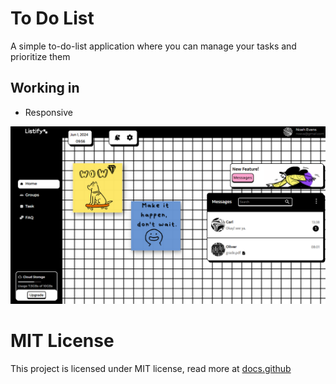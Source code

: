 <h1>To Do List</h1>
<p>A simple to-do-list application where you can manage your tasks and prioritize them</p>

## Working in

<ul>
  <li>Responsive</li>
</ul>

<img src="src/img/Captura de tela 2024-06-01 095629.png">
<h1>MIT License</h1>
This project is licensed under MIT license, read more at <span><a href="https://docs.github.com/pt/repositories/managing-your-repositorys-settings-and-features/customizing-your-repository/licensing-a-repository">docs.github</span>

